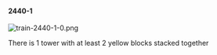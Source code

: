 #### 2440-1
![train-2440-1-0.png](https://github.com/lil-lab/nlvr/raw/master/nlvr/train/images/26/train-2440-1-0.png "train-2440-1-0.png")

There is 1 tower with at least 2 yellow blocks stacked together